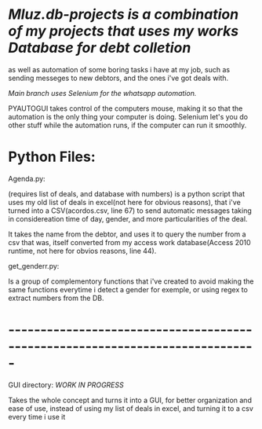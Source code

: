 # *Mluz.db-projects is a combination of my projects that uses my works Database for debt colletion*
as well as automation of some boring tasks i have at my job, such as sending messeges to new debtors, and the ones i've got deals with.

*Main branch uses Selenium for the whatsapp automation.*

PYAUTOGUI takes control of the computers mouse, making it so that the automation is the only thing your computer is doing. Selenium let's you do other stuff while the automation runs, if the computer can run it smoothly.

# Python Files:

Agenda.py:

(requires list of deals, and database with numbers)
is a python script that uses my old list of deals in excel(not here for obvious reasons), that i've turned into a CSV(acordos.csv, line 67) to send automatic messages taking in considereation time of day, gender, and more particularities of the deal.

It takes the name from the debtor, and uses it to query the number from a csv that was, itself converted from my access work database(Access 2010 runtime, not here for obvios reasons, line 44).  


get_genderr.py:

Is a group of complementory functions that i've created to avoid making the same functions everytime i detect a gender for exemple, or using regex to extract numbers from the DB.

# -----------------------------------------------------------------------------
GUI directory: *WORK IN PROGRESS*

Takes the whole concept and turns it into a GUI, for better organization and ease of use, instead of using my list of deals in excel, and turning it to a csv every time i use it
